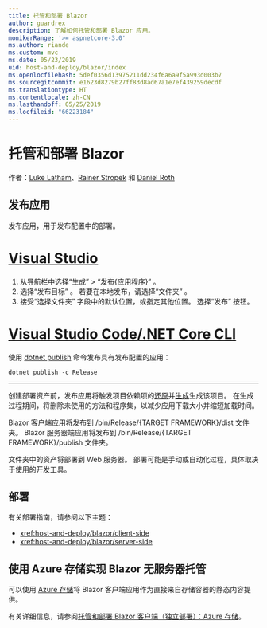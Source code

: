 ```yaml
---
title: 托管和部署 Blazor
author: guardrex
description: 了解如何托管和部署 Blazor 应用。
monikerRange: '>= aspnetcore-3.0'
ms.author: riande
ms.custom: mvc
ms.date: 05/23/2019
uid: host-and-deploy/blazor/index
ms.openlocfilehash: 5def0356d13975211dd234f6a6a9f5a993d003b7
ms.sourcegitcommit: e1623d8279b27ff83d8ad67a1e7ef439259decdf
ms.translationtype: HT
ms.contentlocale: zh-CN
ms.lasthandoff: 05/25/2019
ms.locfileid: "66223184"
---
```

# <a name="host-and-deploy-blazor"></a>托管和部署 Blazor

作者：[Luke Latham](https://github.com/guardrex)、[Rainer Stropek](https://www.timecockpit.com) 和 [Daniel Roth](https://github.com/danroth27)

## <a name="publish-the-app"></a>发布应用

发布应用，用于发布配置中的部署。

# <a name="visual-studiotabvisual-studio"></a>[Visual Studio](#tab/visual-studio)

1. 从导航栏中选择“生成”   > “发布{应用程序}”  。
1. 选择“发布目标”  。 若要在本地发布，请选择“文件夹”  。
1. 接受“选择文件夹”  字段中的默认位置，或指定其他位置。 选择“发布”  按钮。


# <a name="visual-studio-code--net-core-clitabvisual-studio-codenetcore-cli"></a>[Visual Studio Code/.NET Core CLI](#tab/visual-studio-code+netcore-cli)

使用 [dotnet publish](/dotnet/core/tools/dotnet-publish) 命令发布具有发布配置的应用：

```console
dotnet publish -c Release
```

---

创建部署资产前，发布应用将触发项目依赖项的[还原](/dotnet/core/tools/dotnet-restore)并[生成](/dotnet/core/tools/dotnet-build)生成该项目。 在生成过程期间，将删除未使用的方法和程序集，以减少应用下载大小并缩短加载时间。

Blazor 客户端应用将发布到 /bin/Release/{TARGET FRAMEWORK}/dist  文件夹。 Blazor 服务器端应用将发布到 /bin/Release/{TARGET FRAMEWORK}/publish  文件夹。

文件夹中的资产将部署到 Web 服务器。 部署可能是手动或自动化过程，具体取决于使用的开发工具。

## <a name="deployment"></a>部署

有关部署指南，请参阅以下主题：

* <xref:host-and-deploy/blazor/client-side>
* <xref:host-and-deploy/blazor/server-side>

## <a name="blazor-serverless-hosting-with-azure-storage"></a>使用 Azure 存储实现 Blazor 无服务器托管

可以使用 [Azure 存储](https://azure.microsoft.com/services/storage/)将 Blazor 客户端应用作为直接来自存储容器的静态内容提供。

有关详细信息，请参阅[托管和部署 Blazor 客户端（独立部署）：Azure 存储](xref:host-and-deploy/blazor/client-side#azure-storage)。
